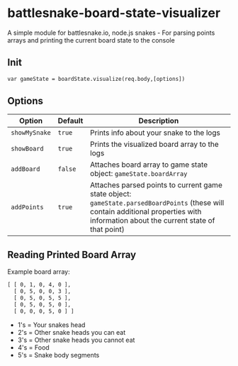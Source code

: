 # battlesnake-board-state-visualizer
A simple module for battlesnake.io, node.js snakes - For parsing points arrays and printing the current board state to the console

## Init
```html
var gameState = boardState.visualize(req.body,[options])
```
## Options
Option | Default | Description
--- | --- | ---
`showMySnake` | `true` | Prints info about your snake to the logs
`showBoard` | `true` | Prints the visualized board array to the logs
`addBoard` | `false` | Attaches board array to game state object: `gameState.boardArray`
`addPoints` | `true` | Attaches parsed points to current game state object: `gameState.parsedBoardPoints` (these will contain additional properties with information about the current state of that point)

## Reading Printed Board Array
Example board array:
```html
[ [ 0, 1, 0, 4, 0 ],
  [ 0, 5, 0, 0, 3 ],
  [ 0, 5, 0, 5, 5 ],
  [ 0, 5, 0, 5, 0 ],
  [ 0, 0, 0, 5, 0 ] ]
```
* 1's = Your snakes head
* 2's = Other snake heads you can eat
* 3's = Other snake heads you cannot eat
* 4's = Food
* 5's = Snake body segments
